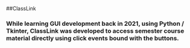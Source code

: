 ##ClassLink 
### While learning GUI development back in 2021, using Python / Tkinter, ClassLink was developed to access semester course material directly using click events bound with the buttons.

